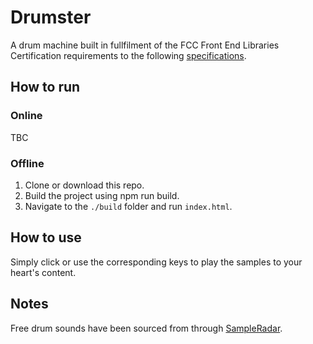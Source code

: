 # Drumster
A drum machine built in fullfilment of the FCC Front End Libraries Certification requirements to the following [specifications](https://learn.freecodecamp.org/front-end-libraries/front-end-libraries-projects/build-a-drum-machine).

## How to run

### Online
TBC

### Offline
1. Clone or download this repo.
2. Build the project using npm run build.
3. Navigate to the `./build` folder and run `index.html`.

## How to use
Simply click or use the corresponding keys to play the samples to your heart's content.

## Notes
Free drum sounds have been sourced from through [SampleRadar](https://www.musicradar.com/news/drums/sampleradar-1000-free-drum-samples-229460).